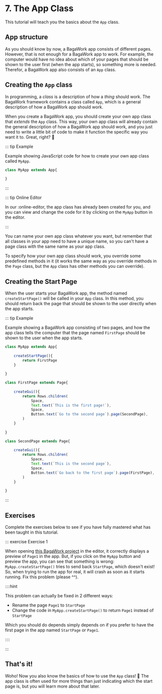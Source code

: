 <script>
	import ViewApp from '$lib/ViewApp.svelte'
</script>

# 7. The App Class
This tutorial will teach you the basics about the `App` class.



## App structure
As you should know by now, a BagaWork app consists of different pages. However, that is not enough for a BagaWork app to work. For example, the computer would have no idea about which of your pages that should be shown to the user first (when the app starts), so something more is needed. Therefor, a BagaWork app also consists of an `App` class.




## Creating the `App` class
In programming, a *class* is a description of how a *thing* should work. The BagaWork framework contains a class called `App`, which is a general description of how a BagaWork app should work.

When you create a BagaWork app, you should create your own app class that *extends* the `App` class. This way, your own app class will already contain the general description of how a BagaWork app should work, and you just need to write a little bit of code to make it function the specific way you want it to. Great, right? 🙂

::: tip Example

Example showing JavaScript code for how to create your own app class called `MyApp`.

```js
class MyApp extends App{
	
}
```

:::

::: tip Online Editor

In our :online-editor, the app class has already been created for you, and you can view and change the code for it by clicking on the `MyApp` button in the editor.

:::

You can name your own app class whatever you want, but remember that all classes in your app need to have a unique name, so you can't have a page class with the same name as your app class.

To specify how your own app class should work, you override some predefined methods in it (it works the same way as you override methods in the `Page` class, but the `App` class has other methods you can override). 




## Creating the Start Page
When the user starts your BagaWork app, the method named `createStartPage()` will be called in your `App` class. In this method, you should return back the page that should be shown to the user directly when the app starts.

::: tip Example

Example showing a BagaWork app consisting of two pages, and how the app class tells the computer that the page named `FirstPage` should be shown to the user when the app starts.

```js baga-show-editor-code
class MyApp extends App{
	
	createStartPage(){
		return FirstPage
	}
	
}

class FirstPage extends Page{
	
	createGui(){
		return Rows.children(
			Space,
			Text.text(`This is the first page!`),
			Space,
			Button.text(`Go to the second page`).page(SecondPage),
		)
	}
	
}

class SecondPage extends Page{
	
	createGui(){
		return Rows.children(
			Space,
			Text.text(`This is the second page`),
			Space,
			Button.text(`Go back to the first page`).page(FirstPage),
		)
	}
	
}
```

:::



## Exercises
Complete the exercises below to see if you have fully mastered what has been taught in this tutorial.

::: exercise Exercise 1

When opening [this BagaWork project](/editor#eNq1UsFqg0AQ/ZXtXBpBgloCxUuxpZQcWkoTaEsNZNExSs2u7I40Qfz3rjEJUWJLDz0oM755b948rIAXBfgVRDJG8CHKudbscRsUBcMNoYg1M3UVipCaJ1LICWfEFT3zFY6sFiGFVCrBjkDztW5JNdQ2JDKPUWnwPyrIYvBdGwRfNxt3FLBBJolGegPfOdTvpq4XNhRGr8NsxaZt0zHerHaPxpuu5/yhzPqe52Z8TOY1Ws7TTLNsL3OxtDpX2LAB33OMvS34V87R2hzXRW6kOxY7rgL9OU2CuMx30fzR3ov80uMozfJYoRi1UEizgkdoH7qTEwKFbCtLtouIUcoFc69vlpZ9nnkn83ItzizoD4Z0WxJJsV/zJE8kf5l9R/3D8AGxer9MG6XXi/JeEKpghf8f5GvK6VI3WSpm9Icj7NzqOidzXWQyhHiDHG8ysLUX1qL+BtD7XAA=) in the editor, it correctly displays a preview of `Page1` in the app. But, if you click on the `MyApp` button and preview the app, you can see that something is wrong: `MyApp.createStartPage()` tries to send back `StartPage`, which doesn't exist! So, when trying to run the app for real, it will crash as soon as it starts running. Fix this problem (please ^^).

::::hint

This problem can actually be fixed in 2 different ways:

* Rename the page `Page1` to `StartPage`
* Change the code in `MyApp.createStartPage()` to return `Page1` instead of `StartPage`

Which you should do depends simply depends on if you prefer to have the first page in the app named `StartPage` or `Page1`. 

::::

:::




## That's it!
Woho! Now you also know the basics of how to use the `App` class! 🥳 The app class is often used for more things than just indicating which the start page is, but you will learn more about that later.